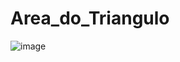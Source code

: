 # Area_do_Triangulo

![image](https://github.com/EribaldoOliveira/Area_do_Triangulo/assets/114995774/0ff3bffa-db7b-4b5f-99f2-948c7946d50c)
